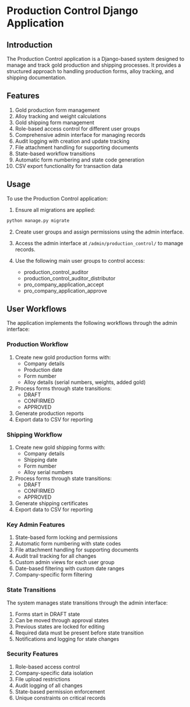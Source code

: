# Production Control Django Application

## Introduction
The Production Control application is a Django-based system designed to manage and track gold production and shipping processes. It provides a structured approach to handling production forms, alloy tracking, and shipping documentation.

## Features
1. Gold production form management
2. Alloy tracking and weight calculations
3. Gold shipping form management
4. Role-based access control for different user groups
5. Comprehensive admin interface for managing records
6. Audit logging with creation and update tracking
7. File attachment handling for supporting documents
8. State-based workflow transitions
9. Automatic form numbering and state code generation
10. CSV export functionality for transaction data

## Usage
To use the Production Control application:

1. Ensure all migrations are applied:
```bash
python manage.py migrate
```

2. Create user groups and assign permissions using the admin interface.

3. Access the admin interface at `/admin/production_control/` to manage records.

4. Use the following main user groups to control access:
   - production_control_auditor
   - production_control_auditor_distributor
   - pro_company_application_accept
   - pro_company_application_approve

## User Workflows
The application implements the following workflows through the admin interface:

### Production Workflow
1. Create new gold production forms with:
   - Company details
   - Production date
   - Form number
   - Alloy details (serial numbers, weights, added gold)
2. Process forms through state transitions:
   - DRAFT
   - CONFIRMED
   - APPROVED
3. Generate production reports
4. Export data to CSV for reporting

### Shipping Workflow
1. Create new gold shipping forms with:
   - Company details
   - Shipping date
   - Form number
   - Alloy serial numbers
2. Process forms through state transitions:
   - DRAFT
   - CONFIRMED
   - APPROVED
3. Generate shipping certificates
4. Export data to CSV for reporting

### Key Admin Features
1. State-based form locking and permissions
2. Automatic form numbering with state codes
3. File attachment handling for supporting documents
4. Audit trail tracking for all changes
5. Custom admin views for each user group
6. Date-based filtering with custom date ranges
7. Company-specific form filtering

### State Transitions
The system manages state transitions through the admin interface:
1. Forms start in DRAFT state
2. Can be moved through approval states
3. Previous states are locked for editing
4. Required data must be present before state transition
5. Notifications and logging for state changes

### Security Features
1. Role-based access control
2. Company-specific data isolation
3. File upload restrictions
4. Audit logging of all changes
5. State-based permission enforcement
6. Unique constraints on critical records
